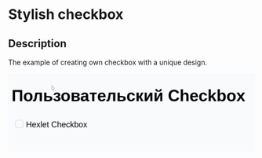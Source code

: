 # Stylish checkbox

## Description

The example of creating own checkbox with a unique design.

![Alt text](https://github.com/Femalopper/HTML-CSS-coding/blob/main/Stylish%20checkbox/Screenshots/Stylish%20checkbox.gif)
